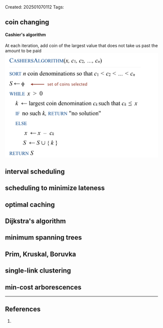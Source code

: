 Created: 202501070112
Tags: 

## coin changing

#### Cashier's algorithm
At each iteration, add coin of the largest value that does not take us past the amount to be paid
![](../img/cashiersalgorithm.png)


## interval scheduling

## scheduling to minimize lateness

## optimal caching

## Dijkstra's algorithm
## minimum spanning trees
## Prim, Kruskal, Boruvka
## single-link clustering
## min-cost arborescences



-----
## References
1.
